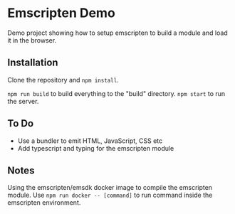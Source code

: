 # Emscripten Demo

Demo project showing how to setup emscripten to build a module and load it in the browser.

## Installation

Clone the repository and `npm install`.

`npm run build` to build everything to the "build" directory.
`npm start` to run the server.

## To Do

- Use a bundler to emit HTML, JavaScript, CSS etc
- Add typescript and typing for the emscripten module

## Notes

Using the emscripten/emsdk docker image to compile the emscripten module. Use `npm run docker -- [command]` to run command inside the emscripten environment.
